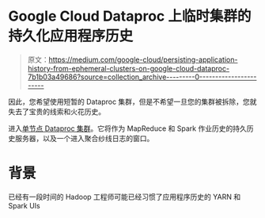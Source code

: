 # Google Cloud Dataproc 上临时集群的持久化应用程序历史

> 原文：<https://medium.com/google-cloud/persisting-application-history-from-ephemeral-clusters-on-google-cloud-dataproc-7b1b03a49686?source=collection_archive---------0----------------------->

因此，您希望使用短暂的 Dataproc 集群，但是不希望一旦您的集群被拆除，您就失去了宝贵的线索和火花历史。

进入[单节点 Dataproc 集群](https://cloud.google.com/dataproc/docs/concepts/configuring-clusters/single-node-clusters)。它将作为 MapReduce 和 Spark 作业历史的持久历史服务器，以及一个进入聚合纱线日志的窗口。

# 背景

已经有一段时间的 Hadoop 工程师可能已经习惯了应用程序历史的 YARN 和 Spark UIs
